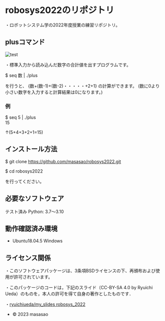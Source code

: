 # robosys2022のリポジトリ
・ロボットシステム学の2022年度授業の練習リポジトリ。
                            

## plusコマンド
![test](https://github.com/masasao/robosys2022/actions/workflows/test.yml/badge.svg)

・標準入力から読み込んだ数字の合計値を出すプログラムです。

$ seq 数 | ./plus

を行うと、 
{数+(数-1)+(数-2)・・・・・+2+1}
の計算ができます。
(数に0より小さい数字を入力すると計算結果は0になります。)
### 例

$ seq 5 | ./plus                                 
15


↑(5+4+3+2+1=15)


## インストール方法
$ git clone https://github.com/masasao/robosys2022.git

$ cd robosys2022

を行ってください。

## 必要なソフトウェア
 テスト済み   Python: 3.7〜3.10

## 動作確認済み環境
* Ubuntu18.04.5 Windows 
## ライセンス関係
・このソフトウェアパッケージは、3条項BSDライセンスの下、再頒布および使用が許可されています。


・このパッケージのコードは，下記のスライド（CC-BY-SA 4.0 by Ryuichi Ueda）のものを，本人の許可を得て自身の著作としたものです．

・[ryuichiueda/my_slides robosys_2022](https://github.com/ryuichiueda/my_slides/tree/master/robosys_2022)


 * © 2023 masasao 
